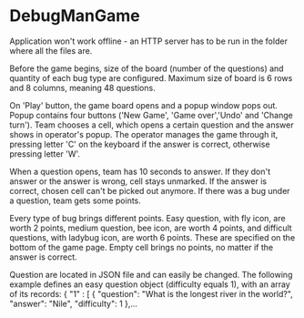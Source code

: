 # DebugManGame

  Application won't work offline - an HTTP server has to be
run in the folder where all the files are.

  Before the game begins, size of the board (number of the
questions) and quantity of each bug type are configured.
Maximum size of board is 6 rows and 8 columns, meaning
48 questions.

  On 'Play' button, the game board opens and a popup 
window pops out. Popup contains four buttons ('New Game',
'Game over','Undo' and 'Change turn'). Team chooses 
a cell, which opens a certain question and the answer  
shows in operator's popup. The operator manages the 
game through it, pressing letter 'C' on the keyboard if 
the answer is correct, otherwise pressing letter 'W'. 

   When a question opens, team has 10 seconds to answer. 
 If they don't answer or the answer is wrong, cell stays 
 unmarked. If the answer is correct, chosen cell can't be 
 picked out anymore. If there was a bug under a question, 
 team gets some points.

Every type of bug brings different points.
Easy question, with fly icon, are worth 2 points, medium
question, bee icon, are worth 4 points, and difficult 
questions, with ladybug icon, are worth 6 points. 
These are specified on the bottom of the game page.
Empty cell brings no points, no matter if the answer
is correct.

Question are located in JSON file and can easily be changed.
The following example defines an easy question object
(difficulty equals 1), with an array of its records:
{ "1" : [
    {
      "question": "What is the longest river in the world?",
      "answer": "Nile",
      "difficulty": 1
    },...
